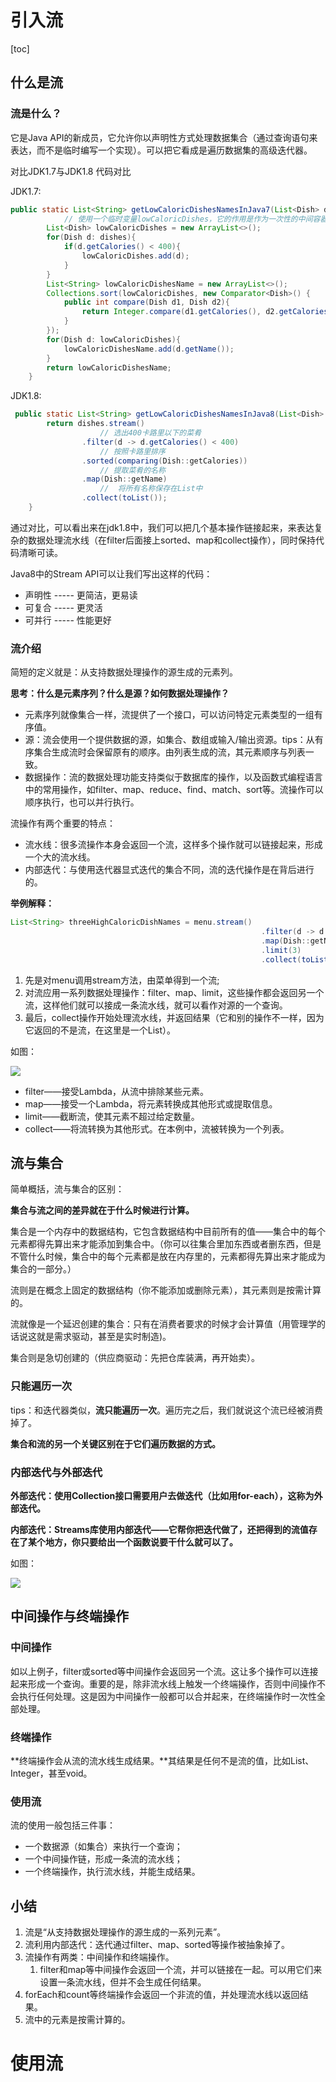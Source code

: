 # 引入流

[toc]

## 什么是流

### 流是什么？

它是Java API的新成员，它允许你以声明性方式处理数据集合（通过查询语句来表达，而不是临时编写一个实现）。可以把它看成是遍历数据集的高级迭代器。

对比JDK1.7与JDK1.8 代码对比

JDK1.7:

```java
public static List<String> getLowCaloricDishesNamesInJava7(List<Dish> dishes){
  			// 使用一个临时变量lowCaloricDishes，它的作用是作为一次性的中间容器
        List<Dish> lowCaloricDishes = new ArrayList<>();
        for(Dish d: dishes){
            if(d.getCalories() < 400){
                lowCaloricDishes.add(d);
            }
        }
        List<String> lowCaloricDishesName = new ArrayList<>();
        Collections.sort(lowCaloricDishes, new Comparator<Dish>() {
            public int compare(Dish d1, Dish d2){
                return Integer.compare(d1.getCalories(), d2.getCalories());
            }
        });
        for(Dish d: lowCaloricDishes){
            lowCaloricDishesName.add(d.getName());
        }
        return lowCaloricDishesName;
    }
```



JDK1.8:

```java
 public static List<String> getLowCaloricDishesNamesInJava8(List<Dish> dishes){
        return dishes.stream()
          			// 选出400卡路里以下的菜肴
                .filter(d -> d.getCalories() < 400)
          			// 按照卡路里排序
                .sorted(comparing(Dish::getCalories))
          			// 提取菜肴的名称
                .map(Dish::getName)
          			//	将所有名称保存在List中
                .collect(toList());
    }
```

通过对比，可以看出来在jdk1.8中，我们可以把几个基本操作链接起来，来表达复杂的数据处理流水线（在filter后面接上sorted、map和collect操作），同时保持代码清晰可读。

Java8中的Stream API可以让我们写出这样的代码：

* 声明性 ----- 更简洁，更易读
* 可复合 ----- 更灵活
* 可并行 ----- 性能更好

### 流介绍

简短的定义就是：从支持数据处理操作的源生成的元素列。

**思考：什么是元素序列？什么是源？如何数据处理操作？**

* 元素序列就像集合一样，流提供了一个接口，可以访问特定元素类型的一组有序值。
* 源：流会使用一个提供数据的源，如集合、数组或输入/输出资源。tips：从有序集合生成流时会保留原有的顺序。由列表生成的流，其元素顺序与列表一致。
* 数据操作：流的数据处理功能支持类似于数据库的操作，以及函数式编程语言中的常用操作，如filter、map、reduce、find、match、sort等。流操作可以顺序执行，也可以并行执行。

流操作有两个重要的特点：

* 流水线：很多流操作本身会返回一个流，这样多个操作就可以链接起来，形成一个大的流水线。
* 内部迭代：与使用迭代器显式迭代的集合不同，流的迭代操作是在背后进行的。

**举例解释：**

```java
List<String> threeHighCaloricDishNames = menu.stream()
														.filter(d -> d.getCaloricies() > 300)
														.map(Dish::getName)
														.limit(3)
														.collect(toList());
```

1. 先是对menu调用stream方法，由菜单得到一个流;
2. 对流应用一系列数据处理操作：filter、map、limit，这些操作都会返回另一个流，这样他们就可以接成一条流水线，就可以看作对源的一个查询。
3. 最后，collect操作开始处理流水线，并返回结果（它和别的操作不一样，因为它返回的不是流，在这里是一个List）。

如图：

![](../../image/Java8Stream.png)

* filter——接受Lambda，从流中排除某些元素。
* map——接受一个Lambda，将元素转换成其他形式或提取信息。
* limit——截断流，使其元素不超过给定数量。
* collect——将流转换为其他形式。在本例中，流被转换为一个列表。

## 流与集合

简单概括，流与集合的区别：

**集合与流之间的差异就在于什么时候进行计算。**

集合是一个内存中的数据结构，它包含数据结构中目前所有的值——集合中的每个元素都得先算出来才能添加到集合中。（你可以往集合里加东西或者删东西，但是不管什么时候，集合中的每个元素都是放在内存里的，元素都得先算出来才能成为集合的一部分。）

流则是在概念上固定的数据结构（你不能添加或删除元素），其元素则是按需计算的。

流就像是一个延迟创建的集合：只有在消费者要求的时候才会计算值（用管理学的话说这就是需求驱动，甚至是实时制造)。

集合则是急切创建的（供应商驱动：先把仓库装满，再开始卖）。

### 只能遍历一次

tips：和迭代器类似，**流只能遍历一次**。遍历完之后，我们就说这个流已经被消费掉了。

**集合和流的另一个关键区别在于它们遍历数据的方式。**

### 内部迭代与外部迭代

**外部迭代：使用Collection接口需要用户去做迭代（比如用for-each），这称为外部迭代。**

**内部迭代：Streams库使用内部迭代——它帮你把迭代做了，还把得到的流值存在了某个地方，你只要给出一个函数说要干什么就可以了。**

如图：

![](../../image/Java8Stream1.png)

## 中间操作与终端操作

### 中间操作

如以上例子，filter或sorted等中间操作会返回另一个流。这让多个操作可以连接起来形成一个查询。重要的是，除非流水线上触发一个终端操作，否则中间操作不会执行任何处理。这是因为中间操作一般都可以合并起来，在终端操作时一次性全部处理。

### 终端操作

**终端操作会从流的流水线生成结果。**其结果是任何不是流的值，比如List、Integer，甚至void。

### 使用流

流的使用一般包括三件事：

*  一个数据源（如集合）来执行一个查询；
* 一个中间操作链，形成一条流的流水线；
* 一个终端操作，执行流水线，并能生成结果。

## 小结

1. 流是“从支持数据处理操作的源生成的一系列元素”。
2. 流利用内部迭代：迭代通过filter、map、sorted等操作被抽象掉了。
3. 流操作有两类：中间操作和终端操作。
   1. filter和map等中间操作会返回一个流，并可以链接在一起。可以用它们来设置一条流水线，但并不会生成任何结果。
4. forEach和count等终端操作会返回一个非流的值，并处理流水线以返回结果。
5. 流中的元素是按需计算的。

# 使用流
